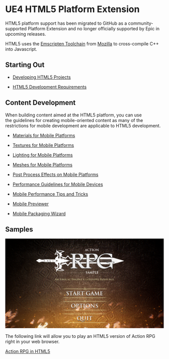 # UE4 HTML5 Platform Extension

HTML5 platform support has been migrated to GitHub as a community-supported Platform Extension and no longer officially supported by Epic in upcoming releases.  

HTML5 uses the [Emscripten Toolchain](https://emscripten.org/docs/introducing_emscripten/about_emscripten.html#emscripten-toolchain) from [Mozilla](https://www.mozilla.org/en-US/) to cross-compile C++ into Javascript.

## Starting Out

*   [Developing HTML5 Projects](./GettingStarted/HTML5GettingStarted.md)

*   [HTML5 Development Requirements](./HTML5SDKRequirements/HTML5SDKRequirements.md)

## Content Development

When building content aimed at the HTML5 platform, you can use the guidelines for creating mobile-oriented content as many of the restrictions for mobile development are applicable to HTML5 development.

*   [Materials for Mobile Platforms](https://docs.unrealengine.com/en-US/Platforms/Mobile/Materials)

*   [Textures for Mobile Platforms](https://docs.unrealengine.com/en-US/Platforms/Mobile/Textures)

*   [Lighting for Mobile Platforms](https://docs.unrealengine.com/en-US/Platforms/Mobile/Lighting)

*   [Meshes for Mobile Platforms](https://docs.unrealengine.com/en-US/Platforms/Mobile/Meshes)

*   [Post Process Effects on Mobile Platforms](https://docs.unrealengine.com/en-US/Platforms/Mobile/PostProcessEffects)

*   [Performance Guidelines for Mobile Devices](https://docs.unrealengine.com/en-US/Platforms/Mobile/Performance)

*   [Mobile Performance Tips and Tricks](https://docs.unrealengine.com/en-US/Platforms/Mobile/Performance/TipsAndTricks)

*   [Mobile Previewer](https://docs.unrealengine.com/en-US/Platforms/Mobile/Previewer)

*   [Mobile Packaging Wizard](https://docs.unrealengine.com/en-US/Platforms/Mobile/MobilePackagingWizard)

## Samples

![ActionRPG.jpg](Images/ActionRPG-resize514x289.jpg "ActionRPG.jpg")

The following link will allow you to play an HTML5 version of Action RPG right in your web browser. 

[Action RPG in HTML5](https://epiclearningresources.000webhostapp.com/ActionRPG/ActionRPG-HTML5-Shipping.html)
